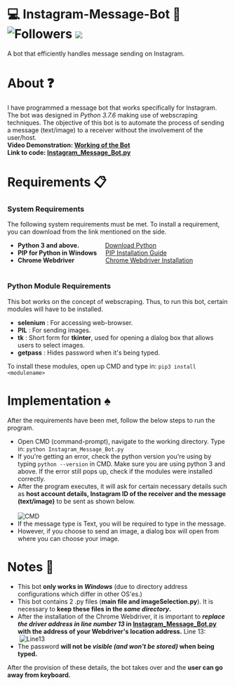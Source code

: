 # :computer: Instagram-Message-Bot :robot:   ![Followers](https://img.shields.io/github/followers/MB557?label=Followers&style=social) ![](https://img.shields.io/maintenance/yes/2020)
A bot that efficiently handles message sending on Instagram. <br> 

# About :question:

I have programmed a message bot that works specifically for Instagram. The bot was designed in _Python 3.7.6_ making use of 
webscraping techniques. The objective of this bot is to automate the process of sending a message (text/image) to a receiver without the
involvement of the user/host. <br>
**Video Demonstration: [Working of the Bot](https://youtu.be/xrY6dClRt2s) <br>
Link to code: [Instagram_Message_Bot.py](Instagram_Message_Bot.py)**

# Requirements :clipboard:

### System Requirements
The following system requirements must be met. To install a requirement, you can download from the link mentioned on the side.
- **Python 3 and above.**            &nbsp;&nbsp;&nbsp;&nbsp;&nbsp;&nbsp;&nbsp;&nbsp;&nbsp;&nbsp;&nbsp;&nbsp;&nbsp;&nbsp;[Download Python](https://www.python.org/downloads/)
- **PIP for Python in Windows**      &nbsp;&nbsp;&nbsp;&nbsp;[PIP Installation Guide](https://phoenixnap.com/kb/install-pip-windows)
- **Chrome Webdriver**               &nbsp;&nbsp;&nbsp;&nbsp;&nbsp;&nbsp;&nbsp;&nbsp;&nbsp;&nbsp;&nbsp;&nbsp;&nbsp;&nbsp;&nbsp;&nbsp;&nbsp;[Chrome Webdriver Installation](https://chromedriver.chromium.org/downloads) <br> <br>

### Python Module Requirements
This bot works on the concept of webscraping. Thus, to run this bot, certain modules will have to be installed.
- **selenium** : For accessing web-browser.
- **PIL** : For sending images.
- **tk** : Short form for **tkinter**, used for opening a dialog box that allows users to select images.
- **getpass** : Hides password when it's being typed.

To install these modules, open up CMD and type in: ```pip3 install <modulename>```
<br>

# Implementation :spades:

After the requirements have been met, follow the below steps to run the program.
- Open CMD (command-prompt), navigate to the working directory. Type in:  ```python Instagram_Message_Bot.py``` <br>
- If you're getting an error, check the python version you're using by typing ```python --version``` in CMD. Make sure you are using python
	3 and above. If the error still pops up, check if the modules were installed correctly.
- After the program executes, it will ask for certain necessary details such as **host account details, Instagram ID of the receiver 
and the message (text/image)** to be sent as shown below. <br> <br>
	<img align="center">![CMD](https://user-images.githubusercontent.com/55105941/86123011-63f5dd80-baf6-11ea-976f-379e81d8a9aa.JPG) <br>
- If the message type is Text, you will be required to type in the message.
- However, if you choose to send an image, a dialog box will open from where you can choose your image.

# Notes :pushpin:

- This bot **only works in _Windows_** (due to directory address configurations which differ in other OS'es.)
- This bot contains 2 .py files (**main file and imageSelection.py**). It is necessary to **keep these files in the _same directory_.**
- After the installation of the Chrome Webdriver, it is important to **_replace the driver address in line number 13_ in [Instagram_Message_Bot.py](Instagram_Message_Bot.py) with the address of your Webdriver's location address.** Line 13: <br>
	<img align = "center"> ![Line13](https://user-images.githubusercontent.com/55105941/86123326-e5e60680-baf6-11ea-8a91-ba9efcf3db8a.JPG) <br>
- The password **will not be _visible (and won't be stored)_ when being typed.**

After the provision of these details, the bot takes over and the **user can go away from keyboard.**
